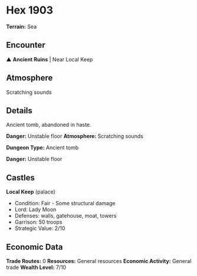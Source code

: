 # Hex 1903

**Terrain:** Sea

## Encounter
▲ **Ancient Ruins** | Near Local Keep

## Atmosphere
Scratching sounds

## Details
Ancient tomb, abandoned in haste.

**Danger:** Unstable floor
**Atmosphere:** Scratching sounds



**Dungeon Type:** Ancient tomb

**Danger:** Unstable floor

## Castles
**Local Keep** (palace)
- Condition: Fair - Some structural damage
- Lord: Lady Moon
- Defenses: walls, gatehouse, moat, towers
- Garrison: 50 troops
- Strategic Value: 2/10

## Economic Data
**Trade Routes:** 0
**Resources:** General resources
**Economic Activity:** General trade
**Wealth Level:** 7/10
